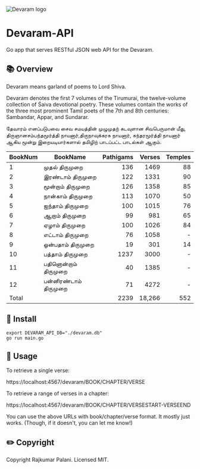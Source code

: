 
![Devaram logo](https://imgur.com/9weW0e9.png)


# Devaram-API

Go app that serves RESTful JSON web API for the Devaram.

## :books: Overview
Devaram means garland of poems to Lord Shiva.

Devaram denotes the first 7 volumes of the Tirumurai, the twelve-volume collection of Śaiva devotional poetry. These volumes contain the works of the three most prominent Tamil poets of the 7th and 8th centuries: Sambandar, Appar, and Sundarar.

தேவாரம் எனப்படுபவை சைவ சமயத்தின் முழுமுதற் கடவுளான சிவபெருமான் மீது, திருஞானசம்பந்தமூர்த்தி நாயனார்,திருநாவுக்கரசு நாயனார், சுந்தரமூர்த்தி நாயனார் ஆகிய மூன்று இறையடியார்களால் தமிழிற் பாடப்பட்ட பாடல்கள் ஆகும். 


| BookNum  | BookName  | Pathigams  | Verses  | Temples  |
|---|---|---:|---:|---:|
|  1 |  முதல் திருமுறை   |  136 |  1469 | 88  |
|  2 |  இரண்டாம் திருமுறை   | 122  | 1331  | 90  |
|  3 | மூன்றாம் திருமுறை  | 126  | 1358  | 85  |
|  4 | நான்காம் திருமுறை  | 113  | 1070  | 50  |
|  5 | ஐந்தாம் திருமுறை  |100   | 1015  | 76  |
|  6 | ஆறாம் திருமுறை  | 99  | 981  | 65  |
|  7 | ஏழாம் திருமுறை  |100   |1026   |84   |
|  8 | எட்டாம் திருமுறை  | 76  | 1058  | - |
|  9 | ஒன்பதாம் திருமுறை  | 19  | 301  | 14  |
| 10  | பத்தாம் திருமுறை  | 1237  | 3000  | -  |
| 11  | பதினொன்றாம் திருமுறை  | 40  | 1385  | -  |
| 12  | பன்னிரண்டாம் திருமுறை  | 71  | 4272  | -  |
|Total|| 2239|18,266|552|



## :wrench: Install

```
export DEVARAM_API_DB="./devaram.db"
go run main.go
```


## :car: Usage
To retrieve a single verse:

https://localhost:4567/devaram/BOOK/CHAPTER/VERSE


To retrieve a range of verses in a chapter:

https://localhost:4567/devaram/BOOK/CHAPTER/VERSESTART-VERSEEND


You can use the above URLs with book/chapter/verse format. It mostly just works. (Though, if it doesn't, you can let me know!)



## :pencil2: Copyright

Copyright Rajkumar Palani. Licensed MIT.
